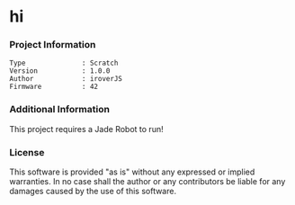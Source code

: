 hi
================



### Project Information
```
Type              : Scratch
Version           : 1.0.0
Author            : iroverJS
Firmware          : 42
```

### Additional Information
This project requires a Jade Robot to run!

### License
This software is provided "as is" without any expressed or implied warranties.  In no case shall the author or any contributors be liable for any damages caused by the use of this software.

